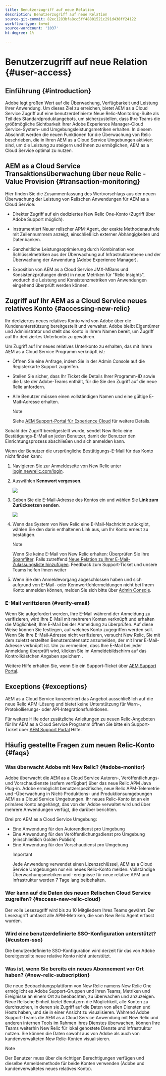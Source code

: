 ```yaml
---
title: Benutzerzugriff auf neue Relation
description: Benutzerzugriff auf neue Relation
source-git-commit: 82ec1283bfa8cc5ff48801521c291d438ff24122
workflow-type: tm+mt
source-wordcount: '1037'
ht-degree: 1%

---
```



# Benutzerzugriff auf neue Relation {#user-access}

## Einführung {#introduction}

Adobe legt großen Wert auf die Überwachung, Verfügbarkeit und Leistung Ihrer Anwendung. Um dieses Ziel zu erreichen, bietet AEM as a Cloud Service Zugriff auf eine benutzerdefinierte Neue Relic-Monitoring-Suite als Teil des Standardproduktangebots, um sicherzustellen, dass Ihre Teams die größtmögliche Sichtbarkeit Ihrer Adobe Experience Manager-Cloud Service-System- und Umgebungsleistungsmetriken erhalten. In diesem Abschnitt werden die neuen Funktionen für die Überwachung von Relic beschrieben, die in Ihren AEM as a Cloud Service Umgebungen aktiviert sind, um die Leistung zu steigern und Ihnen zu ermöglichen, AEM as a Cloud Service optimal zu nutzen.

## AEM as a Cloud Service Transaktionsüberwachung über neue Relic - Value Provision {#transaction-monitoring}

Hier finden Sie die Zusammenfassung des Wertvorschlags aus der neuen Überwachung der Leistung von Relischen Anwendungen für AEM as a Cloud Service:

* Direkter Zugriff auf ein dediziertes New Relic One-Konto (Zugriff über Adobe Support möglich).

* Instrumentiert Neuer relischer APM-Agent, der exakte Methodenaufrufe mit Zeilennummern anzeigt, einschließlich externer Abhängigkeiten und Datenbanken.

* Ganzheitliche Leistungsoptimierung durch Kombination von Schlüsselmetriken aus der Überwachung auf Infrastrukturebene und der Überwachung der Anwendung (Adobe Experience Manager).

* Exposition von AEM as a Cloud Service JMX-MBans und Konsistenzprüfungen direkt in neue Metriken für &quot;Relic Insights&quot;, wodurch die Leistung und Konsistenzmetriken von Anwendungen eingehend überprüft werden können.

## Zugriff auf Ihr AEM as a Cloud Service neues relatives Konto {#accessing-new-relic}

Ihr dediziertes neues relatives Konto wird von Adobe über die Kundenunterstützung bereitgestellt und verwaltet. Adobe bleibt Eigentümer und Administrator und stellt das Konto in Ihrem Namen bereit, um Zugriff auf Ihr dediziertes Unterkonto zu gewähren.

Um Zugriff auf Ihr neues relatives Unterkonto zu erhalten, das mit Ihrem AEM as a Cloud Service Programm verknüpft ist:

* Öffnen Sie eine Anfrage, indem Sie in der Admin Console auf die Registerkarte Support zugreifen.
* Stellen Sie sicher, dass Ihr Ticket die Details Ihrer Programm-ID sowie die Liste der Adobe-Teams enthält, für die Sie den Zugriff auf die neue Relie anfordern.
* Alle Benutzer müssen einen vollständigen Namen und eine gültige E-Mail-Adresse erhalten.

   >[!NOTE]
   >Siehe [AEM Support-Portal für Experience Cloud](https://helpx.adobe.com/de/enterprise/using/support-for-experience-cloud.html) für weitere Details.

Sobald der Zugriff bereitgestellt wurde, sendet New Relic eine Bestätigungs-E-Mail an jeden Benutzer, damit der Benutzer den Einrichtungsprozess abschließen und sich anmelden kann.

Wenn der Benutzer die ursprüngliche Bestätigungs-E-Mail für das Konto nicht finden kann:

1. Navigieren Sie zur Anmeldeseite von New Relic unter [login.newrelic.com/login](https://login.newrelic.com/login).

1. Auswählen **Kennwort vergessen**.

   ![](/help/implementing/cloud-manager/assets/new-relic/newrelic-1.png)

1. Geben Sie die E-Mail-Adresse des Kontos ein und wählen Sie **Link zum Zurücksetzen senden**.

   ![](/help/implementing/cloud-manager/assets/new-relic/newrelic-2.png)

1. Wenn das System von New Relic eine E-Mail-Nachricht zurückgibt, wählen Sie den darin enthaltenen Link aus, um Ihr Konto erneut zu bestätigen.

   >[!NOTE]
   >Wenn Sie keine E-Mail von New Relic erhalten:
   >Überprüfen Sie Ihre [Spamfilter](https://docs.newrelic.com/docs/accounts/accounts-billing/account-setup/create-your-new-relic-account/). Falls zutreffend [Neue Relation zu Ihrer E-Mail-Zulassungsliste hinzufügen](https://docs.newrelic.com/docs/accounts/accounts/account-maintenance/account-email-settings/#email-whitelist).
   >Feedback zum Support-Ticket und unsere Teams helfen Ihnen weiter

1. Wenn Sie den Anmeldevorgang abgeschlossen haben und sich aufgrund von E-Mail- oder Kennwortfehlermeldungen nicht bei Ihrem Konto anmelden können, melden Sie sich bitte über [Admin Console](https://adminconsole.adobe.com/).

### E-Mail verifizieren {#verify-email}

Wenn Sie aufgefordert werden, Ihre E-Mail während der Anmeldung zu verifizieren, wird Ihre E-Mail mit mehreren Konten verknüpft und erhalten die Möglichkeit, Ihre E-Mail bei der Anmeldung zu überprüfen. Auf diese Weise können Sie festlegen, auf welches Konto zugegriffen werden soll. Wenn Sie Ihre E-Mail-Adresse nicht verifizieren, versucht New Relic, Sie mit dem zuletzt erstellten Benutzerdatensatz anzumelden, der mit Ihrer E-Mail-Adresse verknüpft ist. Um zu vermeiden, dass Ihre E-Mail bei jeder Anmeldung überprüft wird, klicken Sie im Anmeldebildschirm auf das Kontrollkästchen Angaben speichern .

Weitere Hilfe erhalten Sie, wenn Sie ein Support-Ticket über [AEM Support Portal](https://helpx.adobe.com/enterprise/using/support-for-experience-cloud.html).

## Exceptions {#exceptions}

AEM as a Cloud Service konzentriert das Angebot ausschließlich auf die neue Relic APM-Lösung und bietet keine Unterstützung für Warn-, Protokollierungs- oder API-Integrationsfunktionen.

Für weitere Hilfe oder zusätzliche Anleitungen zu neuen Relic-Angeboten für Ihr AEM as a Cloud Service Programm öffnen Sie bitte ein Support-Ticket über [AEM Support Portal](https://helpx.adobe.com/enterprise/using/support-for-experience-cloud.html) Hilfe.

## Häufig gestellte Fragen zum neuen Relic-Konto {#faqs}

### Was überwacht Adobe mit New Relic? {#adobe-monitor}

Adobe überwacht die AEM as a Cloud Service Autoren-, Veröffentlichungs- und Vorschaudienste (sofern verfügbar) über das neue Relic APM Java Plug-in. Adobe ermöglicht benutzerspezifische, neue Relic APM-Telemetrie und -Überwachung in Nicht-Produktions- und Produktionsumgebungen AEM as a Cloud Service Umgebungen. Ihr neues Relic-Konto ist an ein primäres Konto angehängt, das von der Adobe verwaltet wird und über mehrere Anwendungen verfügt, die darüber berichten.

Drei pro AEM as a Cloud Service Umgebung:

* Eine Anwendung für den Autorendienst pro Umgebung
* Eine Anwendung für den Veröffentlichungsdienst pro Umgebung (einschließlich Golden Publish)
* Eine Anwendung für den Vorschaudienst pro Umgebung
   >[!IMPORTANT]
   >Jede Anwendung verwendet einen Lizenzschlüssel, AEM as a Cloud Service Umgebungen nur ein neues Relic-Konto melden. Vollständige Überwachungsmetriken und -ereignisse für neue relative APM und Infrastruktur werden 7 Tage lang beibehalten.

### Wer kann auf die Daten des neuen Relischen Cloud Service zugreifen? {#access-new-relic-cloud}

Der volle Lesezugriff wird bis zu 10 Mitgliedern Ihres Teams gewährt. Der Lesezugriff umfasst alle APM-Metriken, die vom New Relic Agent erfasst wurden.

### Wird eine benutzerdefinierte SSO-Konfiguration unterstützt? {#custom-sso}

Die benutzerdefinierte SSO-Konfiguration wird derzeit für das von Adobe bereitgestellte neue relative Konto nicht unterstützt.

### Was ist, wenn Sie bereits ein neues Abonnement vor Ort haben? {#new-relic-subscription}

Die neue Beobachtungsplattform von New Relic namens New Relic One ermöglicht es Adobe Support-Gruppen und Ihren Teams, Metriken und Ereignisse an einem Ort zu beobachten, zu überwachen und anzuzeigen. Neue Relische Einheit bietet Benutzern die Möglichkeit, alle Konten zu durchsuchen, in denen sie Zugriff auf die Daten von allen Diensten und Hosts haben, und sie in einer Ansicht zu visualisieren. Während Adobe Support-Teams die AEM as a Cloud Service Anwendung mit New Relic und anderen internen Tools im Rahmen Ihres Dienstes überwachen, können Ihre Teams weiterhin New Relic für lokal gehostete Dienste und Infrastruktur nutzen. Sie können die Daten sowohl aus von Adobe als auch von kundenverwalteten New Relic-Konten visualisieren.

>[!NOTE]
>Der Benutzer muss über die richtigen Berechtigungen verfügen und dieselbe Anmeldemethode für beide Konten verwenden (Adobe und kundenverwaltetes neues relatives Konto).


